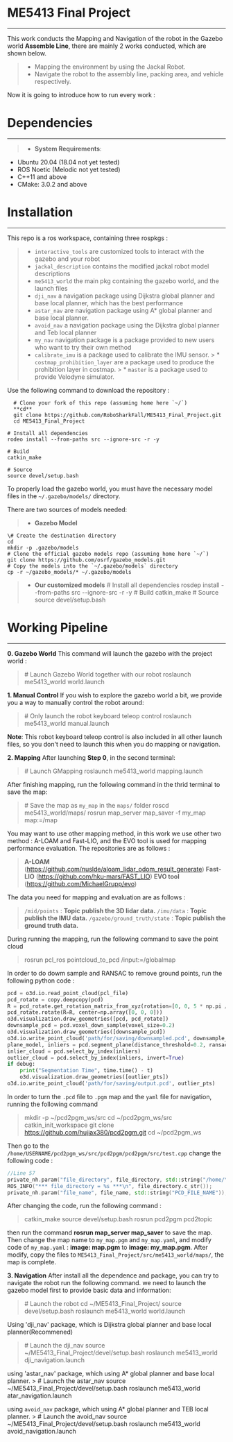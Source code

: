 ﻿# ME5413 Final Project

------

This work conducts the Mapping and Navigation of the robot in the Gazebo world **Assemble Line**, there are mainly 2 works conducted, which are shown below.

> * Mapping the environment by using the Jackal Robot.
> * Navigate the robot to the assembly line, packing area, and vehicle respectively.

Now it is going to introduce how to run every work :

# Dependencies
------------------------------------------------------------
> * **System Requirements**:
 * Ubuntu 20.04 (18.04 not yet tested)
 * ROS Noetic (Melodic not yet tested)
 * C++11 and above
 * CMake: 3.0.2 and above

# Installation
------------------------------------------------------------
This repo is a ros workspace, containing three rospkgs :
 > * `interactive_tools` are customized tools to interact with the gazebo and your robot
 > * `jackal_description` contains the modified jackal robot model descriptions
 > * `me5413_world` the main pkg containing the gazebo world, and the launch files
  > * `dji_nav` a navigation package using Dijkstra global planner and base local planner, which has the best performance
  > * `astar_nav` are navigation package using A* global planner and base local planner.
  > * `avoid_nav` a navigation package using the Dijkstra global planner and Teb local planner
  > * `my_nav` navigation package is a package provided to new users who want to try their own method
  > * `calibrate_imu` is a package used to calibrate the IMU sensor.
    > * `costmap_prohibition_layer` are a package used to produce the prohibition layer in costmap.
     > * `master` is a package used to provide Velodyne simulator.
  
  
 
 Use the following command to download the repository : 
 ```
   # Clone your fork of this repo (assuming home here `~/`)
   **cd**
   git clone https://github.com/RoboSharkFall/ME5413_Final_Project.git
   cd ME5413_Final_Project
```
```
# Install all dependencies
rodeo install --from-paths src --ignore-src -r -y
```
```
# Build
catkin_make
```
```
# Source 
source devel/setup.bash
```
To properly load the gazebo world, you must have the necessary model files in the `~/.gazebo/models/` directory.

There are two sources of models needed:
> * **Gazebo Model**
```
\# Create the destination directory
cd
mkdir -p .gazebo/models
# Clone the official gazebo models repo (assuming home here `~/`)
git clone https://github.com/osrf/gazebo_models.git
# Copy the models into the `~/.gazebo/models` directory
cp -r ~/gazebo_models/* ~/.gazebo/models
```
> * **Our customized models**
> \# Install all dependencies
rosdep install --from-paths src --ignore-src -r -y
> \# Build
catkin_make
> \# Source 
source devel/setup.bash

# Working Pipeline
------------------------------------------------------------
**0. Gazebo World**
This command will launch the gazebo with the project world : 
> \# Launch Gazebo World together with our robot
    roslaunch me5413_world world.launch
    
**1. Manual Control**
If you wish to explore the gazebo world a bit, we provide you a way to manually control the robot around:
> \# Only launch the robot keyboard teleop control
  roslaunch me5413_world manual.launch
  
**Note**: This robot keyboard teleop control is also included in all other launch files, so you don't need to launch this when you do mapping or navigation.  

**2. Mapping**
 After launching **Step 0**, in the second terminal:
> \# Launch GMapping
roslaunch me5413_world mapping.launch

After finishing mapping, run the following command in the thrid terminal to save the map:
> \# Save the map as `my_map` in the `maps/` folder
roscd me5413_world/maps/
rosrun map_server map_saver -f my_map map:=/map

You may want to use other mapping method, in this work we use other two method : A-LOAM and Fast-LIO, and the EVO tool is used for mapping performance evaluation. The repositories are as follows :
> **A-LOAM** (https://github.com/nuslde/aloam_lidar_odom_result_generate)
**Fast-LIO** (https://github.com/hku-mars/FAST_LIO)
**EVO tool** (https://github.com/MichaelGrupp/evo)

The data you need for mapping and evaluation are as follows :
> `/mid/points` : **Topic publish the 3D lidar data.**
`/imu/data` : **Topic publish the IMU data.**
`/gazebo/ground_truth/state` : **Topic publish the ground truth data.**

During running the mapping, run the following command to save the point cloud

> rosrun pcl_ros pointcloud_to_pcd /input:=/globalmap

In order to do dowm sample and RANSAC to remove ground points, run the following python code : 

```python
pcd = o3d.io.read_point_cloud(pcl_file)
pcd_rotate = copy.deepcopy(pcd)
R = pcd_rotate.get_rotation_matrix_from_xyz(rotation=[0, 0, 5 * np.pi / 12])
pcd_rotate.rotate(R=R, center=np.array([0, 0, 0]))
o3d.visualization.draw_geometries([pcd, pcd_rotate])
downsample_pcd = pcd.voxel_down_sample(voxel_size=0.2)
o3d.visualization.draw_geometries([downsample_pcd])
o3d.io.write_point_cloud('path/for/saving/downsampled.pcd', downsample_pcd)
plane_model, inliers = pcd.segment_plane(distance_threshold=0.2, ransac_n=3, num_iterations=1000)
inlier_cloud = pcd.select_by_index(inliers)
outlier_cloud = pcd.select_by_index(inliers, invert=True)
if debug:
    print("Segmentation Time", time.time() - t)
    o3d.visualization.draw_geometries([outlier_pts])
o3d.io.write_point_cloud('path/for/saving/output.pcd', outlier_pts)
```

In order to turn the `.pcd` file to `.pgm` map and the `yaml` file for navigation, running the following command
> mkdir -p ~/pcd2pgm_ws/src
cd ~/pcd2pgm_ws/src
catkin_init_workspace
git clone https://github.com/hujiax380/pcd2pgm.git
cd ~/pcd2pgm_ws

Then go to the `/home/USERNAME/pcd2pgm_ws/src/pcd2pgm/pcd2pgm/src/test.cpp` change the following code :
```C++
//Line 57
private_nh.param("file_directory", file_directory, std::string("/home/YOUR_USER_NAME/"));  //name of your device
ROS_INFO("*** file_directory = %s ***\n", file_directory.c_str());
private_nh.param("file_name", file_name, std::string("PCD_FILE_NAME"));  //Your pcd file name
```
After changing the code, run the following command : 
> catkin_make
source devel/setup.bash
rosrun pcd2pgm pcd2topic

then run the command **rosrun map_server map_saver** to save the map. Then change the map name to `my_map.pgm` and `my_map.yaml`, and modify code of `my_map.yaml` : **image: map.pgm** to **image: my_map.pgm**. After modify, copy the files to ``ME5413_Final_Project/src/me5413_world/maps/``, the map is complete.

**3. Navigation**
After install all the dependence and package, you can try to navigate the robot run the following command.
we need to launch the gazebo model first to provide basic data and information:
> \# Launch the robot 
  cd ~/ME5413_Final_Project/
source devel/setup.bash
roslaunch me5413_world world.launch
  
  Using 'dji_nav' package, which is Dijkstra global planner and base local planner(Recommened)
  > \# Launch the dji_nav
  source ~/ME5413_Final_Project/devel/setup.bash
roslaunch me5413_world dji_navigation.launch

  using 'astar_nav' package, which  using A* global planner and base local planner.
    > \# Launch the astar_nav 
source ~/ME5413_Final_Project/devel/setup.bash
roslaunch me5413_world atar_navigation.launch

  using  `avoid_nav` package, which using A* global planner and TEB local planner.
    > \# Launch the avoid_nav 
source ~/ME5413_Final_Project/devel/setup.bash
roslaunch me5413_world avoid_navigation.launch
